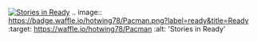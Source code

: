 
[![Stories in Ready](https://badge.waffle.io/hotwing78/Pacman.png?label=ready&title=Ready)](http://waffle.io/hotwing78/Pacman)
.. image:: https://badge.waffle.io/hotwing78/Pacman.png?label=ready&title=Ready 
 :target: https://waffle.io/hotwing78/Pacman 
 :alt: 'Stories in Ready'

